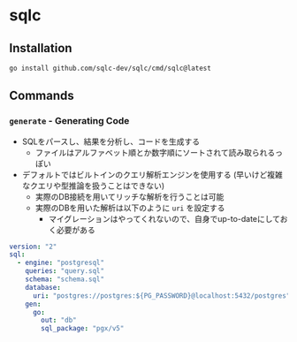 # sqlc

## Installation

```bash
go install github.com/sqlc-dev/sqlc/cmd/sqlc@latest
```

## Commands

### `generate` - Generating Code

- SQLをパースし、結果を分析し、コードを生成する
  - ファイルはアルファベット順とか数字順にソートされて読み取られるっぽい
- デフォルトではビルトインのクエリ解析エンジンを使用する (早いけど複雑なクエリや型推論を扱うことはできない)
  - 実際のDB接続を用いてリッチな解析を行うことは可能
  - 実際のDBを用いた解析は以下のように `uri` を設定する
    - マイグレーションはやってくれないので、自身でup-to-dateにしておく必要がある

```yaml
version: "2"
sql:
  - engine: "postgresql"
    queries: "query.sql"
    schema: "schema.sql"
    database:
      uri: "postgres://postgres:${PG_PASSWORD}@localhost:5432/postgres"
    gen:
      go:
        out: "db"
        sql_package: "pgx/v5"
```
